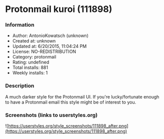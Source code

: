 # Protonmail kuroi (111898)

### Information
- Author: AntonioKowatsch (unknown)
- Created at: unknown
- Updated at: 6/20/2015, 11:04:24 PM
- License: NO-REDISTRIBUTION
- Category: protonmail
- Rating: undefined
- Total installs: 881
- Weekly installs: 1


### Description
A much darker style for the Protonmail UI. If you're lucky/fortunate enough to have a Protonmail email this style might be of interest to you.


### Screenshots (links to userstyles.org)
![https://userstyles.org/style_screenshots/111898_after.png](https://userstyles.org/style_screenshots/111898_after.png)


